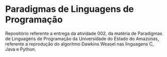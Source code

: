 # Paradigmas de Linguagens de Programação

Repositório referente a entrega da atividade 002, da matéria de Paradigmas de Linguagens de Programação da Universidade do Estado do Amazonas, referente a reprodução do algoritmo
Dawkins Weasel nas linguagens C, Java e Python.
